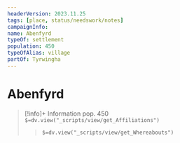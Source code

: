 ```yaml
---
headerVersion: 2023.11.25
tags: [place, status/needswork/notes]
campaignInfo:
name: Abenfyrd
typeOf: settlement
population: 450
typeOfAlias: village
partOf: Tyrwingha
---
```

# Abenfyrd
>[!info]+ Information
> pop. 450
> `$=dv.view("_scripts/view/get_Affiliations")`
>> `$=dv.view("_scripts/view/get_Whereabouts")`

